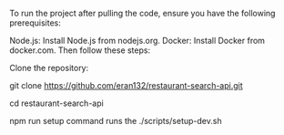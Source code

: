 To run the project after pulling the code, ensure you have the following prerequisites:

Node.js: Install Node.js from nodejs.org.
Docker: Install Docker from docker.com.
Then follow these steps:

Clone the repository:

git clone https://github.com/eran132/restaurant-search-api.git

cd restaurant-search-api

npm run setup command runs the ./scripts/setup-dev.sh
